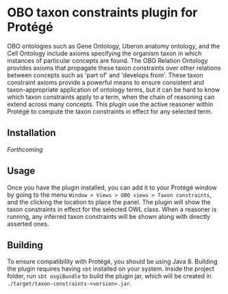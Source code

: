 # OBO taxon constraints plugin for Protégé

OBO ontologies such as Gene Ontology, Uberon anatomy ontology, and the Cell Ontology include axioms specifying the organism taxon in which instances of particular concepts are found. The OBO Relation Ontology provides axioms that propagate these taxon constraints over other relations between concepts such as 'part of' and 'develops from'. These taxon constraint axioms provide a powerful means to ensure consistent and taxon-appropriate application of ontology terms, but it can be hard to know which taxon constraints apply to a term, when the chain of reasoning can extend across many concepts. This plugin use the active reasoner within Protégé to compute the taxon constraints in effect for any selected term.

## Installation

*Forthcoming*

## Usage

Once you have the plugin installed, you can add it to your Protégé window by going to the menu `Window > Views > OBO views > Taxon constraints`, and the clicking the location to place the panel. The plugin will show the taxon constraints in effect for the selected OWL class. When a reasoner is running, any inferred taxon constraints will be shown along with directly asserted ones.

## Building

To ensure compatibility with Protégé, you should be using Java 8. Building the plugin requires having `sbt` installed on your system. Inside the project folder, run `sbt osgiBundle` to build the plugin jar, which will be created in `./target/taxon-constraints-<version>.jar`.
